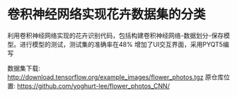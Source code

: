 # 卷积神经网络实现花卉数据集的分类
利用卷积神经网络实现的花卉识别代码，包括构建卷积神经网络-数据划分-保存模型。进行模型的测试，测试集的准确率在48%
增加了UI交互界面，采用PYQT5编写

数据集下载: http://download.tensorflow.org/example_images/flower_photos.tgz 
原仓库位置: https://github.com/yoghurt-lee/flower_photos_CNN/